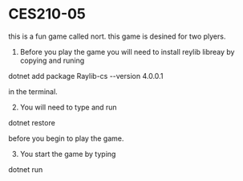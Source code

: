 # CES210-05

this is a fun game called nort.
this game is desined for two plyers. 

1) Before you play the game you will need to install reylib libreay by copying and runing

dotnet add package Raylib-cs --version 4.0.0.1 

in the terminal. 

2) You will need to type and run 

dotnet restore 

before you begin to play the game.

3) You start the game by typing 

dotnet run 
